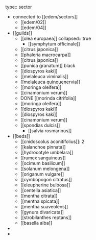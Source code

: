type:: sector

- connected to [[edem/sectors]]
	- [[edem/02]]
	- [[edem/04]]
- [[guilds]]
	- [[olea europaea]]
	  collapsed:: true
		- [[symphytum officinale]]
	- [[citrus japonica]]
	- [[phaleria macrocarpa]]
	- [[citrus japonica]]
	- [[punica granatum]] black
	- [[diospyros kaki]]
	- [[melaleuca viminalis]]
	- [[melaleuca quinquenervia]]
	- [[moringa oleifera]]
	- [[cinamonium verum]]
	- DONE [[morinda citrifolia]]
	- [[moringa oleifera]]
	- [[diospyros kaki]]
	- [[diospyros kaki]]
	- [[cinamonium verum]]
	- [[spondias dulcis]]
		- [[salvia rosmarinus]]
- [[beds]]
	- [[cnidoscolus aconitifolius]]: 2
	- [[kalanchoe pinnata]]
	- [[hydrocotyle umbelara]]
	- [[rumex sanguineus]]
	- [[ocimum basilicum]]
	- [[solanum melongena]]
	- [[origanum vulgare]]
	- [[cymbopogon citratus]]
	- [[eleupherine bulbosa]]
	- [[centella asiatica]]
	- [[mentha citrata]]
	- [[mentha spicata]]
	- [[mentha suaveolens]]
	- [[gynura divaricata]]
	- [[strobilanthes reptans]]
	- [[basella alba]]
-
-